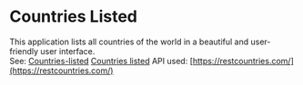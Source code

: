 # Countries Listed

This application lists all countries of the world in a beautiful and user-friendly user interface.  
See: [Countries-listed](https://countries-listed.netlify.app)
  <a href="https://countries-listed.netlify.app" target="_blank">Countries listed</a>
API used: [https://restcountries.com/](https://restcountries.com/)
